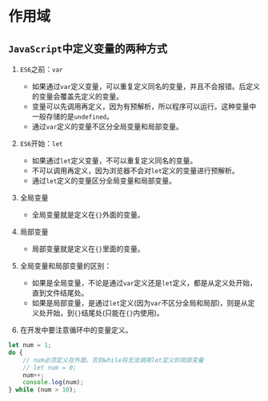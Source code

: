 # 作用域

## `JavaScript`中定义变量的两种方式

1. `ES6`之前：`var`
    - 如果通过`var`定义变量，可以重复定义同名的变量，并且不会报错。后定义的变量会覆盖先定义的变量。
    - 变量可以先调用再定义，因为有预解析，所以程序可以运行。这种变量中一般存储的是`undefined`。
    - 通过`var`定义的变量不区分全局变量和局部变量。
    
2. `ES6`开始：`let`
    - 如果通过`let`定义变量，不可以重复定义同名的变量。
    - 不可以调用再定义，因为浏览器不会对`let`定义的变量进行预解析。
    - 通过`let`定义的变量区分全局变量和局部变量。
    
3. 全局变量
    - 全局变量就是定义在`{}`外面的变量。
    
4. 局部变量
    - 局部变量就是定义在`{}`里面的变量。
    
5. 全局变量和局部变量的区别：
    - 如果是全局变量，不论是通过`var`定义还是`let`定义，都是从定义处开始，直到文件结尾处。
    - 如果是局部变量，是通过`let`定义(因为`var`不区分全局和局部)，则是从定义处开始，到`{}`结尾处(只能在`{}`内使用)。
    
6. 在开发中要注意循环中的变量定义。
```javascript
let num = 1;
do {
    // num必须定义在外面，否则while将无法调用let定义的局部变量
    // let num = 0;
    num++;
    console.log(num);
} while (num > 10);
```
